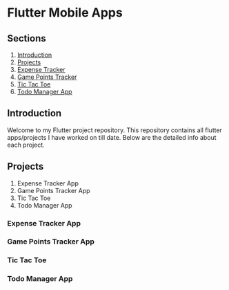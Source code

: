 # Flutter Mobile Apps

## Sections
1. [Introduction](##Introduction)
2. [Projects](##Projects)
3. [Expense Tracker](###Expense-Tracker-App)
4. [Game Points Tracker](###Game-Points-Tracker-App)
5. [Tic Tac Toe](###Tic-Tac-Toe)
6. [Todo Manager App](###Todo-Manager-App)

## Introduction
Welcome to my Flutter project repository. This repository contains all flutter apps/projects I have worked on till date. Below are the detailed info about each project.

## Projects
1) Expense Tracker App
2) Game Points Tracker App
3) Tic Tac Toe
4) Todo Manager App

### Expense Tracker App
### Game Points Tracker App
### Tic Tac Toe
### Todo Manager App
